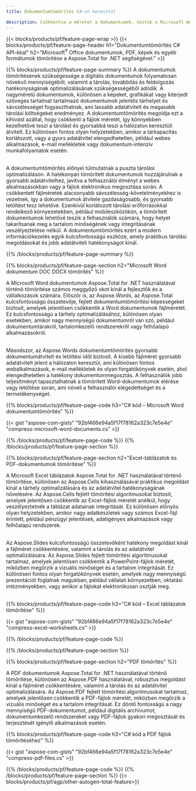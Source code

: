 ```yaml
---
title: Dokumentumtömörítés C#-on keresztül

description: Csökkentse a méretet a dokumentumok, köztük a Microsoft Word, Excel, PowerPoint, PDF és Képek tömörítésével a C# alkalmazáson keresztül. Tesztelje online a tömörítési eredményt.
---
```


{{< blocks/products/pf/feature-page-wrap >}}
{{< blocks/products/pf/feature-page-header h1="Dokumentumtömörítés C# API-kkal" h2="Microsoft<sup>&reg;</sup> Office dokumentumok, PDF, képek és egyéb formátumok tömörítése a Aspose.Total for .NET segítségével." >}}

{{% blocks/products/pf/feature-page-summary %}}
A dokumentumok tömörítésének szükségessége a digitális dokumentumok folyamatosan növekvő mennyiségéből, valamint a tárolás, továbbítás és feldolgozás hatékonyságának optimalizálásának szükségességéből adódik. A nagyméretű dokumentumok, különösen a képeket, grafikákat vagy kiterjedt szöveges tartalmat tartalmazó dokumentumok jelentős tárhelyet és sávszélességet fogyaszthatnak, ami lassabb adatátvitelt és magasabb tárolási költségeket eredményez. A dokumentumtömörítés megoldja ezt a kihívást azáltal, hogy csökkenti a fájlok méretét, így könnyebben kezelhetővé teszi a tárolást és gyorsabbá teszi a hálózaton keresztüli átvitelt. Ez különösen fontos olyan helyzetekben, amikor a tárkapacitás korlátozott, vagy a gyors adatátvitel elengedhetetlen, például webes alkalmazások, e-mail mellékletek vagy dokumentum-intenzív munkafolyamatok esetén.
<br /> <br />

A dokumentumtömörítés előnyei túlmutatnak a puszta tárolási optimalizáláson. A hatékonyan tömörített dokumentumok hozzájárulnak a gyorsabb adatátvitelhez, javítva a felhasználói élményt a webes alkalmazásokban vagy a fájlok elektronikus megosztása során. A csökkentett fájlméretek alacsonyabb sávszélesség-követelményekhez is vezetnek, így a dokumentumok átvitele gazdaságosabb, és gyorsabb letöltést tesz lehetővé. Ezenkívül korlátozott tárolási erőforrásokkal rendelkező környezetekben, például mobileszközökön, a tömörített dokumentumok lehetővé teszik a felhasználók számára, hogy helyet takarítsanak meg a tartalom minőségének vagy integritásának veszélyeztetése nélkül. A dokumentumtömörítés ezért a modern információkezelés egyik kulcsfontosságú eszköze, amely praktikus tárolási megoldásokat és jobb adatátviteli hatékonyságot kínál.

{{% /blocks/products/pf/feature-page-summary  %}}

{{% blocks/products/pf/feature-page-section  h2="Microsoft Word dokumentum DOC DOCX tömörítés" %}}

A Microsoft Word dokumentumok Aspose.Total for .NET használatával történő tömörítése számos meggyőző okot kínál a fejlesztők és a vállalkozások számára. Először is, az Aspose.Words, az Aspose.Total kulcsfontosságú összetevője, fejlett dokumentumtömörítési képességeket biztosít, amelyek jelentősen csökkentik a Word dokumentumok fájlméretét. Ez kulcsfontosságú a tárhely optimalizálásához, különösen olyan esetekben, amikor nagy mennyiségű dokumentumról van szó, például dokumentumtárakról, tartalomkezelő rendszerekről vagy felhőalapú alkalmazásokról.<br /><br />

Másodszor, az Aspose.Words dokumentumtömörítés gyorsabb dokumentumátvitelt és letöltési időt biztosít. A kisebb fájlméret gyorsabb adatátvitelt jelent a hálózaton keresztül, ami különösen fontos webalkalmazások, e-mail mellékletek és olyan forgatókönyvek esetén, ahol elengedhetetlen a hatékony dokumentummegosztás. A felhasználók jobb teljesítményt tapasztalhatnak a tömörített Word-dokumentumok elérése vagy letöltése során, ami növeli a felhasználói elégedettséget és a termelékenységet.

{{% blocks/products/pf/feature-page-code h3="C# kód – Microsoft Word dokumentumtömörítés" %}}

{{< gist "aspose-com-gists" "92bf466e94a5f17f78162a323c7e5e4e" "compress-microsoft-word-documents.cs" >}}

{{% /blocks/products/pf/feature-page-code  %}}
{{% /blocks/products/pf/feature-page-section %}}

{{% blocks/products/pf/feature-page-section  h2="Excel-táblázatok és PDF-dokumentumok tömörítése" %}}

A Microsoft Excel táblázatok Aspose.Total for .NET használatával történő tömörítése, különösen az Aspose.Cells kihasználásával praktikus megoldást kínál a tárhely optimalizálására és az adatátvitel hatékonyságának növelésére. Az Aspose.Cells fejlett tömörítési algoritmusokat biztosít, amelyek jelentősen csökkentik az Excel-fájlok méretét anélkül, hogy veszélyeztetnék a táblázat adatainak integritását. Ez különösen előnyös olyan helyzetekben, amikor nagy adatkészletek vagy számos Excel-fájl érintett, például pénzügyi jelentések, adatigényes alkalmazások vagy felhőalapú rendszerek.<br /><br />

Az Aspose.Slides kulcsfontosságú összetevőként hatékony megoldást kínál a fájlméret csökkentésére, valamint a tárolás és az adatátvitel optimalizálására. Az Aspose.Slides fejlett tömörítési algoritmusokat tartalmaz, amelyek jelentősen csökkentik a PowerPoint-fájlok méretét, miközben megőrzik a vizuális minőséget és a tartalom integritását. Ez különösen fontos olyan forgatókönyvek esetén, amelyek nagy mennyiségű prezentációt foglalnak magukban, például vállalati környezetben, oktatási intézményekben, vagy amikor a fájlokat elektronikusan osztják meg.<br /><br />

{{% blocks/products/pf/feature-page-code h3="C# kód – Excel táblázatok tömörítése" %}}

{{< gist "aspose-com-gists" "92bf466e94a5f17f78162a323c7e5e4e" "compress-excel-worksheets.cs" >}}

{{% /blocks/products/pf/feature-page-code  %}}

{{% /blocks/products/pf/feature-page-section %}}

{{% blocks/products/pf/feature-page-section  h2="PDF tömörítés" %}}

A PDF dokumentumok Aspose.Total for .NET használatával történő tömörítése, különösen az Aspose.PDF használatával, robusztus megoldást kínál a fájlméret csökkentésére, valamint a tárolás és az adatátvitel optimalizálására. Az Aspose.PDF fejlett tömörítési algoritmusokat tartalmaz, amelyek jelentősen csökkentik a PDF-fájlok méretét, miközben megőrzik a vizuális minőséget és a tartalom integritását. Ez döntő fontosságú a nagy mennyiségű PDF-dokumentumot, például digitális archívumot, dokumentumkezelő rendszereket vagy PDF-fájlok gyakori megosztását és terjesztését igénylő alkalmazások esetén. 

{{% blocks/products/pf/feature-page-code h3="C# kód a PDF fájlok tömörítéséhez" %}}

{{< gist "aspose-com-gists" "92bf466e94a5f17f78162a323c7e5e4e" "compress-pdf-files.cs" >}}

{{% /blocks/products/pf/feature-page-code  %}}
{{% /blocks/products/pf/feature-page-section %}}
{{< blocks/products/pf/agp/other-autogen-total-feature>}}